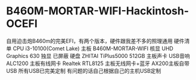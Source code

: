 # B460M-MORTAR-WIFI-Hackintosh-OCEFI
自用迫击炮B460m的完美EFI，有两个版本，硬件跟我差不多的照理通用
硬件清单
CPU	i3-10100(Comet Lake)
主板 B460M-MORTAR-WIFI
核显	UHD Graphics 630
独显	已屏蔽
硬盘	ZHITAI TiPlus5000 512GB
主板声卡	USB音响 ALC1200
主板有线网卡	Realtek RTL8125
主板无线网卡+蓝牙	AX200主板自带
USB	所有USB已完美定制 有问题的话自己根据自己的主机USB定制

